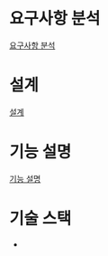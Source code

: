 # 요구사항 분석

[요구사항 분석](./document/요구사항분석.md)



# 설계

[설계](./document/설계)



# 기능 설명

[기능 설명](./docuement/기능설명.md)



# 기술 스택

* 